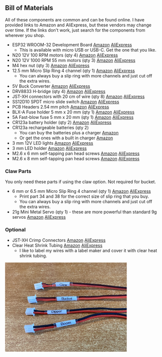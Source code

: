 <h2>Bill of Materials</h2>

All of these components are common and can be found online. I have provided links to Amazon and AliExpress, but these vendors may change over time. If the links don't work, just search for the components from wherever you shop.

* ESP32 WROOM-32 Development Board [Amazon](https://www.amazon.com/dp/B08D5ZD528) [AliExpress](https://www.aliexpress.us/item/3256805767190776.html)
    * This is available with micro USB or USB-C.  Get the one that you like.
* N20 12V 100 RPM motors (qty 4) [Amazon](https://www.amazon.com/gp/product/B0B8DB6NC8) [AliExpress](https://www.aliexpress.us/item/3256806632632389.html)
* N20 12V 1000 RPM 55 mm motors (qty 3) [Amazon](https://www.amazon.com/dp/B0DGSZRN4X) [AliExpress](https://www.aliexpress.us/item/3256808399549453.html)
* M4 hex nut (qty 3) [Amazon](https://www.amazon.com/dp/B0CMC61C9D) [AliExpress](https://www.aliexpress.us/item/3256807407546447.html)
* 12.5 mm Micro Slip Ring 4 channel (qty 1) [Amazon](https://www.amazon.com/dp/B0D9L8DL1L) [AliExpress](https://www.aliexpress.us/item/3256805848469478.html)
    * You can always buy a slip ring with more channels and just cut off the extra wires.
* 5V Buck Converter [Amazon](https://www.amazon.com/dp/B0DGPZ91BD) [AliExpress](https://www.aliexpress.us/item/3256807692095306.html)
* DRV8833 H-bridge (qty 4) [Amazon](https://www.amazon.com/dp/B0DB8CX8LK) [AliExpress](https://www.aliexpress.us/item/3256806096142480.html)
* JST-XH connectors with 20 cm of wire (qty 8) [Amazon](https://www.amazon.com/dp/B0FHQ4F2Z2) [AliExpress](https://www.aliexpress.us/item/2251832479273592.html)
* SS12D10 SPDT micro slide switch [Amazon](https://www.amazon.com/gp/product/B09R41P1JF) [AliExpress](https://www.aliexpress.us/item/2255800493933955.html)
* PCB Headers 2.54 mm pitch [Amazon](https://www.amazon.com/2-54MM-Breakaway-Connector-Arduino-Prototype/dp/B08DVGCTKT) [AliExpress](https://www.aliexpress.us/item/2255800687544049.html)
* BLX-A Fuse holder 5 mm x 20 mm  (qty 1) [Amazon](https://www.amazon.com/dp/B093FK3GB1) [AliExpress](https://www.aliexpress.us/item/3256808172588255.html)
* 5A Fast-blow fuse 5 mm x 20 mm  (qty 1) [Amazon](https://www.amazon.com/dp/B07V5MYBL1) [AliExpress](https://www.aliexpress.us/item/3256803802728124.html)
* CR123a battery holder (qty 2) [Amazon](https://www.amazon.com/gp/product/B08RD1KQN3) [AliExpress](https://www.aliexpress.us/item/3256806203437629.html)
* CR123a rechargeable batteries (qty 2)
    * You can buy the batteries plus a charger [Amazon](https://www.amazon.com/dp/B0CF1SXDZ1)
    * Or get the ones with a built in charger [Amazon](https://www.amazon.com/dp/B0D3H7PBK8)
* 3 mm 12V LED lights [Amazon](https://www.amazon.com/dp/B07T9KX9BP) [AliExpress](https://www.aliexpress.us/item/3256803264288460.html)
* 3 mm LED holder [Amazon](https://www.amazon.com/dp/B07NRWLWCP) [AliExpress](https://www.aliexpress.us/item/3256803821521152.html)
* M2.6 x 6 mm self-tapping pan head screws [Amazon](https://www.amazon.com/dp/B08QF455PJ) [AliExpress](https://www.aliexpress.us/item/3256806345826640.html)
* M2.6 x 8 mm self-tapping pan head screws [Amazon](https://www.amazon.com/dp/B08QF455PJ) [AliExpress](https://www.aliexpress.us/item/3256806345826640.html)

<h3>Claw Parts</h3>
You only need these parts if using the claw option.  Not required for bucket.

* 6 mm or 6.5 mm Micro Slip Ring 4 channel (qty 1) [Amazon](https://www.amazon.com/dp/B07YKYDFCH) [AliExpress](https://www.aliexpress.us/item/3256807273542039.html)
    * Print part 34 and 38 for the correct size of slip ring that you buy.
    * You can always buy a slip ring with more channels and just cut off the extra wires.
* 21g Mini Metal Servo (qty 1) - these are more powerful than standard 9g servos [Amazon](https://www.amazon.com/dp/B0D5QJVRC1) [AliExpress](https://www.aliexpress.us/item/3256804867324754.html)

<h3>Optional</h3>

* JST-XH Crimp Connectors [Amazon](https://www.amazon.com/dp/B0B2R966ZY) [AliExpress](https://www.aliexpress.us/item/3256806894018733.html)
* Clear Heat Shrink Tubing [Amazon](https://www.amazon.com/dp/B01M6YB9CB) [AliExpress](https://www.aliexpress.us/item/3256805092198563.html)
    * I like to label my wires with a label maker and cover it with clear heat shrink tubing.
<img src="https://github.com/swholmstead/Excavator/blob/main/pictures/Heat_Shrink.jpg" alt="Wire Labels" width=400>
